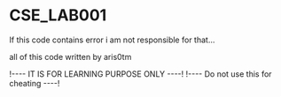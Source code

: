 # CSE_LAB001

If this  code contains error i am not responsible for that...

all of this code written by aris0tm

!---- IT IS FOR LEARNING PURPOSE ONLY ----!
!---- Do not use this for cheating ----!
